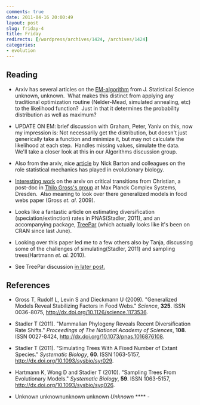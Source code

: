 ```yaml
---
comments: true
date: 2011-04-16 20:00:49
layout: post
slug: friday-4
title: Friday
redirects: [/wordpress/archives/1424, /archives/1424]
categories:
- evolution
---
```


## Reading





	
  * Arxiv has several articles on the [EM-algorithm](http://en.wikipedia.org/wiki/Expectation-maximization_algorithm) from J. Statistical Science unknown, unknown.  What makes this distinct from applying any traditional optimization routine (Nelder-Mead, simulated annealing, etc) to the likelihood function?  Just in that it determines the probability distribution as well as maximum?

	
  * UPDATE ON EM: brief discussion with Graham, Peter, Yaniv on this, now my impression is: Not necessarily get the distribution, but doesn't just generically take a function and minimize it, but may not calculate the likelihood at each step.  Handles missing values, simulate the data.  We'll take a closer look at this in our Algorithms discussion group.

	
  * Also from the arxiv, nice [article](http://arxiv.org/abs/1104.2854) by Nick Barton and colleagues on the role statistical mechanics has played in evolutionary biology.

	
  * [Interesting work](http://arxiv.org/abs/1101.2908) on the arxiv on critical transitions from Christian, a post-doc in [Thilo Gross's group](http://www.biond.org/content/research) at Max Planck Complex Systems, Dresden.  Also meaning to look over there generalized models in food webs paper (Gross _et. al._ 2009).

	
  * Looks like a fantastic article on estimating diversification (speciation/extinction) rates in PNAS(Stadler, 2011), and an accompanying package, [TreePar](http://cran.r-project.org/web/packages/TreePar/index.html) (which actually looks like it's been on CRAN since last June).

	
  * Looking over this paper led me to a few others also by Tanja, discussing some of the challenges of simulating(Stadler, 2011) and sampling trees(Hartmann _et. al._ 2010).

	
  * See TreePar discussion [in later post.](http://www.carlboettiger.info/archives/1423)




## References


- Gross T, Rudolf L, Levin S and Dieckmann U (2009).
"Generalized Models Reveal Stabilizing Factors in Food Webs."
*Science*, **325**.
ISSN 0036-8075, <a href="http://dx.doi.org/10.1126/science.1173536">http://dx.doi.org/10.1126/science.1173536</a>.

- Stadler T (2011).
"Mammalian Phylogeny Reveals Recent Diversification Rate Shifts."
*Proceedings of The National Academy of Sciences*, **108**.
ISSN 0027-8424, <a href="http://dx.doi.org/10.1073/pnas.1016876108">http://dx.doi.org/10.1073/pnas.1016876108</a>.

- Stadler T (2011).
"Simulating Trees With A Fixed Number of Extant Species."
*Systematic Biology*, **60**.
ISSN 1063-5157, <a href="http://dx.doi.org/10.1093/sysbio/syr029">http://dx.doi.org/10.1093/sysbio/syr029</a>.

- Hartmann K, Wong D and Stadler T (2010).
"Sampling Trees From Evolutionary Models."
*Systematic Biology*, **59**.
ISSN 1063-5157, <a href="http://dx.doi.org/10.1093/sysbio/syq026">http://dx.doi.org/10.1093/sysbio/syq026</a>.



-  Unknown unknownunknown unknown *Unknown* ****   - [](http://dx.doi.org/)
